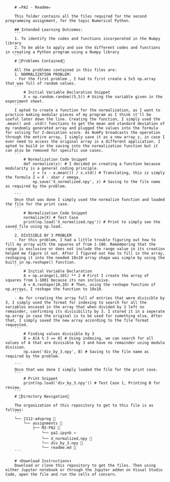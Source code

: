         # ✏️PA2 - Readme✏️

        This folder contains all the files required for the second programming assignment, for the topic Numerical Python.

        ## Intended Learning Outcomes:
        ```
        1. To identify the codes and functions incorporated in the Numpy library
        2. To be able to apply and use the different codes and functions in creating a Python program using a Numpy library
        ```
        # 📄Problems Contained📄

        All the problems contained in this files are:
        1. NORMALIZATION PROBLEM:
        - For the first problem , I had to first create a 5x5 np.array that was full of random values.
        ```
            # Initial Variable Declaration Snippet
            X = np.random.random((5,5)) # Using the variable given in the experiment sheet.
        ```
        I opted to create a function for the normalization, as I want to practice making modular pieces of my program as I think it'll be useful later down the line. Creating the function, I simply used the .mean() and .std() functions to get the mean and standard deviation of my randomly generated array and plugged the values into the formula for solving for Z-deviation score. As NumPy broadcasts the operation through the entire array, I simply save it as a new array z, in case I ever need to access the original array in a different application. I opted to build in the saving into the normalization function but it can also be removed for specific use cases.
        ```
            # Normalization Code Snippet
            def normalize(x): # I decided on creating a function because modularity is a general coding principle.
                z = (x - x.mean()) / x.std() # Translating, this is simply the formula Z = X - xbar / omega.
                np.save('X_normalized.npy', z) # Saving to the file name as required by the problem.

        ```
        Once that was done I simply used the normalize function and loaded the file for the print case.
        ```
            # Normalization Code Snippet
            normalize(X) # Test Case
            print(np.load('X_normalized.npy')) # Print to simply see the saved file using np.load.
        ```
        2. DIVISIBLE BY 3 PROBLEM
        - For this problem, I had a little trouble figuring out how to fill my array with the squares of from 1-100. Remembering that the range is exclusive or does not include the range value in its creation helped me figure it out. After I figured out how to fill in the array, reshaping it into the needed 10x10 array shape was simple by using the built in np.reshape() function.
        ```
            # Initial Variable Declaration
            A = np.arange(1,101) ** 2 # First I create the array of squares from 1-1001 because its non inclusive.
            A = A.reshape(10,10) # Then, using the reshape function of np.arrays, I reshape the function to 10x10.
        ```
        - As for creating the array full of entries that were divisible by 3, I simply used the format for indexing to search for all the variables encased in the array that when divided by 3 left no remainder, confirming its divisibility by 3. I stored it in a seperate np.array in case the original is to be used for something else. After that, I simply saved the new array according to the file format requested.
        ```
            # Finding values divisible by 3
            B = A[A % 3 == 0] # Using indexing, we can search for all values of A that are divisible by 3 and have no remainder using modulo division.
            np.save('div_by_3.npy', B) # Saving to the file name as required by the problem.

        ```
        Once that was done I simply loaded the file for the print case.
        ```
            # Print Snippet
            print(np.load('div_by_3.npy')) # Test Case 1, Printing B for review.
        ```
        # 📁Directory Navigation📁

        The organization of this repository to get to this file is as follows:
        ```
        └── 2112-advprog 📂
            └── assignments 📄
                ├── M2-PA2 🐍
                    └── pa2.ipynb ⭐
                    └── X_normalized.npy 📄
                    └── div_by_3.npy 📄
                    └── readme.md 📖
        ```

        # ⬇️Download Instructions⬇️
        Download or clone this repository to get the files. Then using either Jupyter notebook or through the Jupyter addon on Visual Studio Code, open the file and run the cells of concern.
